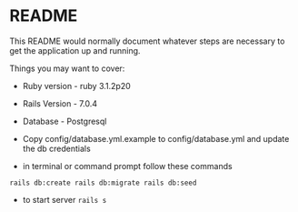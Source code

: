 # README

This README would normally document whatever steps are necessary to get the
application up and running.

Things you may want to cover:

* Ruby version - ruby 3.1.2p20

* Rails Version - 7.0.4

* Database - Postgresql

* Copy config/database.yml.example to config/database.yml and update the db credentials

* in terminal or command prompt follow these commands

`
	rails db:create
	rails db:migrate
	rails db:seed
`

* to start server `rails s`